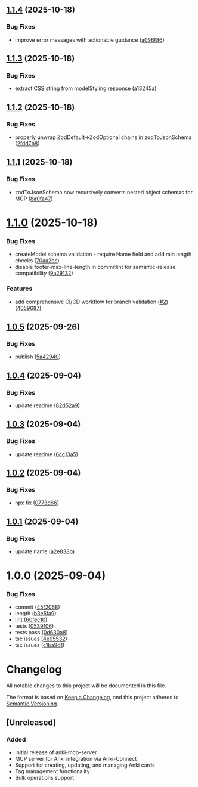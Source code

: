 ## [1.1.4](https://github.com/briansunter/mankey/compare/v1.1.3...v1.1.4) (2025-10-18)


### Bug Fixes

* improve error messages with actionable guidance ([a096f86](https://github.com/briansunter/mankey/commit/a096f862abea796e59ff7cddcf9a34de345ccadb))

## [1.1.3](https://github.com/briansunter/mankey/compare/v1.1.2...v1.1.3) (2025-10-18)


### Bug Fixes

* extract CSS string from modelStyling response ([a13245a](https://github.com/briansunter/mankey/commit/a13245acb9157f50d55e3238df9153dd63f41785))

## [1.1.2](https://github.com/briansunter/mankey/compare/v1.1.1...v1.1.2) (2025-10-18)


### Bug Fixes

* properly unwrap ZodDefault→ZodOptional chains in zodToJsonSchema ([2fdd7b8](https://github.com/briansunter/mankey/commit/2fdd7b82a4e45c0195071761b55dabc82e897107))

## [1.1.1](https://github.com/briansunter/mankey/compare/v1.1.0...v1.1.1) (2025-10-18)


### Bug Fixes

* zodToJsonSchema now recursively converts nested object schemas for MCP ([8a0fa47](https://github.com/briansunter/mankey/commit/8a0fa47f0fe1b741f841cae8f6e4bd169393574a))

# [1.1.0](https://github.com/briansunter/mankey/compare/v1.0.5...v1.1.0) (2025-10-18)


### Bug Fixes

* createModel schema validation - require Name field and add min length checks ([70aa2bc](https://github.com/briansunter/mankey/commit/70aa2bc234c47ddcc595c6a184e758fb1446d700))
* disable footer-max-line-length in commitlint for semantic-release compatibility ([9a29132](https://github.com/briansunter/mankey/commit/9a29132facf8bde94def668af7800496119df686))


### Features

* add comprehensive CI/CD workflow for branch validation ([#2](https://github.com/briansunter/mankey/issues/2)) ([4059687](https://github.com/briansunter/mankey/commit/40596873b5159e25f8df79bc7579921ee82d398b))

## [1.0.5](https://github.com/briansunter/mankey/compare/v1.0.4...v1.0.5) (2025-09-26)


### Bug Fixes

* publish ([5a42940](https://github.com/briansunter/mankey/commit/5a429402a43333575fffbbe0267ceb4a30308738))

## [1.0.4](https://github.com/briansunter/mankey/compare/v1.0.3...v1.0.4) (2025-09-04)


### Bug Fixes

* update readme ([82d52a9](https://github.com/briansunter/mankey/commit/82d52a9ffa931f9809212e9dba1f3b0612eb262b))

## [1.0.3](https://github.com/briansunter/mankey/compare/v1.0.2...v1.0.3) (2025-09-04)


### Bug Fixes

* update readme ([6cc13a5](https://github.com/briansunter/mankey/commit/6cc13a56d6fd19d97223d855e5eabe110832ca97))

## [1.0.2](https://github.com/briansunter/mankey/compare/v1.0.1...v1.0.2) (2025-09-04)


### Bug Fixes

* npx fix ([0773d66](https://github.com/briansunter/mankey/commit/0773d66e8966bd511d629bf72f7c6b303559d3bd))

## [1.0.1](https://github.com/briansunter/mankey/compare/v1.0.0...v1.0.1) (2025-09-04)


### Bug Fixes

* update name ([a2e838b](https://github.com/briansunter/mankey/commit/a2e838be27a15c0d0f00e98d37c92b090e15682b))

# 1.0.0 (2025-09-04)


### Bug Fixes

* commit ([45f2068](https://github.com/briansunter/mankey/commit/45f206835ca1a07f590e55086c32203148eb394c))
* length ([b3e5fa9](https://github.com/briansunter/mankey/commit/b3e5fa947e4f80e9b3991e58b1f98c9b6e817360))
* lint ([60fec10](https://github.com/briansunter/mankey/commit/60fec1028708f9e19e02190046e87227e8c40925))
* tests ([0539106](https://github.com/briansunter/mankey/commit/0539106bddba1a687ae75baa793f62ea87d7e837))
* tests pass ([0d630a8](https://github.com/briansunter/mankey/commit/0d630a8d2a1c501a678173f3b0b37cfc200e77a3))
* tsc issues ([4e05532](https://github.com/briansunter/mankey/commit/4e055322a91ebc615b81b5898a5b2820c5e30651))
* tsc issues ([c1ba9d1](https://github.com/briansunter/mankey/commit/c1ba9d1d26ead85d0bcb08e36f27893b50d9204e))

# Changelog

All notable changes to this project will be documented in this file.

The format is based on [Keep a Changelog](https://keepachangelog.com/en/1.0.0/),
and this project adheres to [Semantic Versioning](https://semver.org/spec/v2.0.0.html).

## [Unreleased]

### Added
- Initial release of anki-mcp-server
- MCP server for Anki integration via Anki-Connect
- Support for creating, updating, and managing Anki cards
- Tag management functionality
- Bulk operations support
